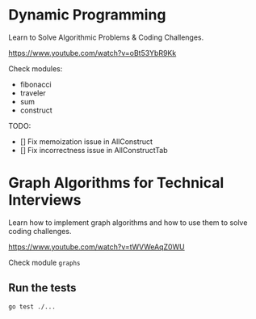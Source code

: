 # Dynamic Programming 

Learn to Solve Algorithmic Problems & Coding Challenges.

https://www.youtube.com/watch?v=oBt53YbR9Kk

Check modules:
- fibonacci
- traveler
- sum
- construct

TODO:
- [] Fix memoization issue in AllConstruct
- [] Fix incorrectness issue in AllConstructTab

# Graph Algorithms for Technical Interviews

Learn how to implement graph algorithms and how to use them to solve coding challenges.

https://www.youtube.com/watch?v=tWVWeAqZ0WU

Check module `graphs`

## Run the tests

```shell
go test ./...
```